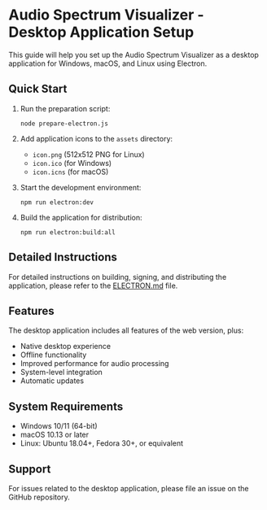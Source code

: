 # Audio Spectrum Visualizer - Desktop Application Setup

This guide will help you set up the Audio Spectrum Visualizer as a desktop application for Windows, macOS, and Linux using Electron.

## Quick Start

1. Run the preparation script:
   ```
   node prepare-electron.js
   ```

2. Add application icons to the `assets` directory:
   - `icon.png` (512x512 PNG for Linux)
   - `icon.ico` (for Windows)
   - `icon.icns` (for macOS)

3. Start the development environment:
   ```
   npm run electron:dev
   ```

4. Build the application for distribution:
   ```
   npm run electron:build:all
   ```

## Detailed Instructions

For detailed instructions on building, signing, and distributing the application, please refer to the [ELECTRON.md](ELECTRON.md) file.

## Features

The desktop application includes all features of the web version, plus:

- Native desktop experience
- Offline functionality
- Improved performance for audio processing
- System-level integration
- Automatic updates

## System Requirements

- Windows 10/11 (64-bit)
- macOS 10.13 or later
- Linux: Ubuntu 18.04+, Fedora 30+, or equivalent

## Support

For issues related to the desktop application, please file an issue on the GitHub repository.